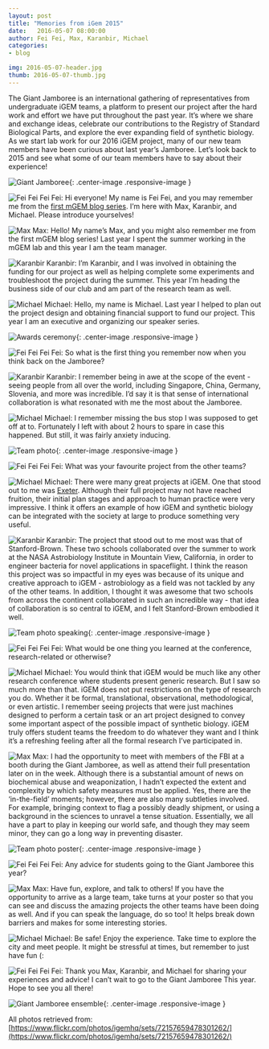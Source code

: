 ```yaml
---
layout: post
title: "Memories from iGem 2015"
date:   2016-05-07 08:00:00
author: Fei Fei, Max, Karanbir, Michael
categories: 
- blog

img: 2016-05-07-header.jpg
thumb: 2016-05-07-thumb.jpg
---
```



The Giant Jamboree is an international gathering of representatives from undergraduate iGEM teams, a platform to present our project after the hard work and effort we have put throughout the past year. It’s where we share and exchange ideas, celebrate our contributions to the Registry of Standard Biological Parts, and explore the ever expanding field of synthetic biology. As we start lab work for our 2016 iGEM project, many of our new team members have been curious about last year’s Jamboree. Let’s look back to 2015 and see what some of our team members have to say about their experience! 

![Giant Jamboree](https://raw.githubusercontent.com/mgem/mgem.github.io/master/img/blog/post_content/2016-05-07/01.png){: .center-image .responsive-image }

![Fei Fei](https://raw.githubusercontent.com/mgem/mgem.github.io/master/img/blog/post_content/2016-05-07/02.png "Fei Fei") Fei Fei: Hi everyone! My name is Fei Fei, and you may remember me from the [first mGEM blog series](http://mcmastergem.com/blog/2015/08/17/a-fledgling-guide-to-syn-bio/). I’m here with Max, Karanbir, and Michael. Please introduce yourselves!    

![Max](https://raw.githubusercontent.com/mgem/mgem.github.io/master/img/blog/post_content/2016-05-07/03.png "Max") Max: Hello! My name’s Max, and you might also remember me from the first mGEM blog series! Last year I spent the summer working in the mGEM lab and this year I am the team manager.    

![Karanbir](https://raw.githubusercontent.com/mgem/mgem.github.io/master/img/blog/post_content/2016-05-07/04.png "Karanbir") Karanbir: I’m Karanbir, and I was involved in obtaining the funding for our project as well as helping complete some experiments and troubleshoot the project during the summer. This year I’m heading the business side of our club and am part of the research team as well.    

![Michael](https://raw.githubusercontent.com/mgem/mgem.github.io/master/img/blog/post_content/2016-05-07/05.png "Michael") Michael: Hello, my name is Michael. Last year I helped to plan out the project design and obtaining financial support to fund our project. This year I am an executive and organizing our speaker series.    

![Awards ceremony](https://raw.githubusercontent.com/mgem/mgem.github.io/master/img/blog/post_content/2016-05-07/06.png){: .center-image .responsive-image }

![Fei Fei](https://raw.githubusercontent.com/mgem/mgem.github.io/master/img/blog/post_content/2016-05-07/02.png "Fei Fei") Fei Fei: So what is the first thing you remember now when you think back on the Jamboree?

![Karanbir](https://raw.githubusercontent.com/mgem/mgem.github.io/master/img/blog/post_content/2016-05-07/04.png "Karanbir") Karanbir: I remember being in awe at the scope of the event - seeing people from all over the world, including Singapore, China, Germany, Slovenia, and more was incredible. I’d say it is that sense of international collaboration is what resonated with me the most about the Jamboree.

![Michael](https://raw.githubusercontent.com/mgem/mgem.github.io/master/img/blog/post_content/2016-05-07/05.png "Michael") Michael: I remember missing the bus stop I was supposed to get off at to. Fortunately I left with about 2 hours to spare in case this happened. But still, it was fairly anxiety inducing.

![Team photo](https://raw.githubusercontent.com/mgem/mgem.github.io/master/img/blog/post_content/2016-05-07/07.png){: .center-image .responsive-image }

![Fei Fei](https://raw.githubusercontent.com/mgem/mgem.github.io/master/img/blog/post_content/2016-05-07/02.png "Fei Fei") Fei Fei: What was your favourite project from the other teams?

![Michael](https://raw.githubusercontent.com/mgem/mgem.github.io/master/img/blog/post_content/2016-05-07/05.png "Michael") Michael: There were many great projects at iGEM. One that stood out to me was [Exeter](http://2015.igem.org/Team:Exeter). Although their full project may not have reached fruition, their initial plan stages and approach to human practice were very impressive. I think it offers an example of how iGEM and synthetic biology can be integrated with the society at large to produce something very useful.

![Karanbir](https://raw.githubusercontent.com/mgem/mgem.github.io/master/img/blog/post_content/2016-05-07/04.png "Karanbir") Karanbir: The project that stood out to me most was that of Stanford-Brown. These two schools collaborated over the summer to work at the NASA Astrobiology Institute in Mountain View, California, in order to engineer bacteria for novel applications in spaceflight. I think the reason this project was so impactful in my eyes was because of its unique and creative approach to iGEM - astrobiology as a field was not tackled by any of the other teams. In addition, I thought it was awesome that two schools from across the continent collaborated in such an incredible way - that idea of collaboration is so central to iGEM, and I felt Stanford-Brown embodied it well.

![Team photo speaking](https://raw.githubusercontent.com/mgem/mgem.github.io/master/img/blog/post_content/2016-05-07/08.png){: .center-image .responsive-image }

![Fei Fei](https://raw.githubusercontent.com/mgem/mgem.github.io/master/img/blog/post_content/2016-05-07/02.png "Fei Fei") Fei Fei: What would be one thing you learned at the conference, research-related or otherwise?

![Michael](https://raw.githubusercontent.com/mgem/mgem.github.io/master/img/blog/post_content/2016-05-07/05.png "Michael") Michael: You would think that iGEM would be much like any other research conference where students present generic research. But I saw so much more than that. iGEM does not put restrictions on the type of research you do. Whether it be formal, translational, observational, methodological, or even artistic. I remember seeing projects that were just machines designed to perform a certain task or an art project designed to convey some important aspect of the possible impact of synthetic biology. iGEM truly offers student teams the freedom to do whatever they want and I think it’s a refreshing feeling after all the formal research I’ve participated in. 

![Max](https://raw.githubusercontent.com/mgem/mgem.github.io/master/img/blog/post_content/2016-05-07/03.png "Max") Max: I had the opportunity to meet with members of the FBI at a booth during the Giant Jamboree, as well as attend their full presentation later on in the week. Although there is a substantial amount of news on biochemical abuse and weaponization, I hadn’t expected the extent and complexity by which safety measures must be applied. Yes, there are the ‘in-the-field’ moments; however, there are also many subtleties involved. For example, bringing context to flag a possibly deadly shipment, or using a background in the sciences to unravel a tense situation. Essentially, we all have a part to play in keeping our world safe, and though they may seem minor, they can go a long way in preventing disaster.

![Team photo poster](https://raw.githubusercontent.com/mgem/mgem.github.io/master/img/blog/post_content/2016-05-07/09.png){: .center-image .responsive-image }

![Fei Fei](https://raw.githubusercontent.com/mgem/mgem.github.io/master/img/blog/post_content/2016-05-07/02.png "Fei Fei") Fei Fei: Any advice for students going to the Giant Jamboree this year?

![Max](https://raw.githubusercontent.com/mgem/mgem.github.io/master/img/blog/post_content/2016-05-07/03.png "Max") Max: Have fun, explore, and talk to others! If you have the opportunity to arrive as a large team, take turns at your poster so that you can see and discuss the amazing projects the other teams have been doing as well. And if you can speak the language, do so too! It helps break down barriers and makes for some interesting stories.

![Michael](https://raw.githubusercontent.com/mgem/mgem.github.io/master/img/blog/post_content/2016-05-07/05.png "Michael") Michael: Be safe! Enjoy the experience. Take time to explore the city and meet people. It might be stressful at times, but remember to just have fun (:

![Fei Fei](https://raw.githubusercontent.com/mgem/mgem.github.io/master/img/blog/post_content/2016-05-07/02.png "Fei Fei") Fei Fei: Thank you Max, Karanbir, and Michael for sharing your experiences and advice! I can’t wait to go to the Giant Jamboree This year. Hope to see you all there!

![Giant Jamboree ensemble](https://raw.githubusercontent.com/mgem/mgem.github.io/master/img/blog/post_content/2016-05-07/10.png){: .center-image .responsive-image }

All photos retrieved from: [https://www.flickr.com/photos/igemhq/sets/72157659478301262/](https://www.flickr.com/photos/igemhq/sets/72157659478301262/)